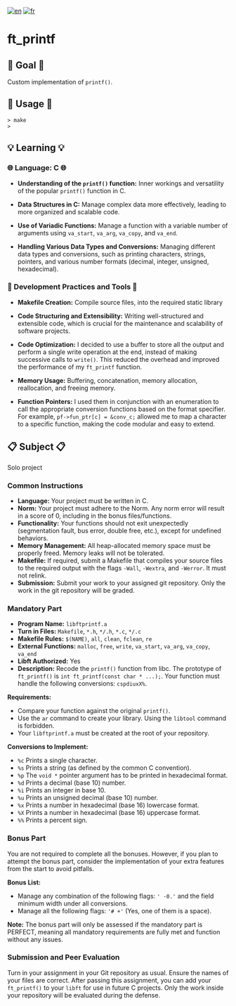 [![en](https://img.shields.io/badge/lang-en-pink.svg)](https://github.com/nfauconn/ft_printf/blob/master/README.md)
[![fr](https://img.shields.io/badge/lang-fr-purple.svg)](https://github.com/nfauconn/ft_printf/blob/master/README.fr.md)

# ft_printf

## 🏁 Goal 🏁

Custom implementation of `printf()`.

## 🚀 Usage 🚀

``` shell
> make
> 
```

## 💡 Learning 💡

### 🌐 Language: C 🌐

- **Understanding of the `printf()` function:** Inner workings and versatility of the popular `printf()` function in C.

- **Data Structures in C:** Manage complex data more effectively, leading to more organized and scalable code.

- **Use of Variadic Functions:** Manage a function with a variable number of arguments using `va_start`, `va_arg`, `va_copy`, and `va_end`.

- **Handling Various Data Types and Conversions:** Managing different data types and conversions, such as printing characters, strings, pointers, and various number formats (decimal, integer, unsigned, hexadecimal).

### 🔧 Development Practices and Tools 🔧

- **Makefile Creation:** Compile source files, into the required static library

- **Code Structuring and Extensibility:** Writing well-structured and extensible code, which is crucial for the maintenance and scalability of software projects.

- **Code Optimization:** I decided to use a buffer to store all the output and perform a single write operation at the end, instead of making successive calls to `write()`. This reduced the overhead and improved the performance of my `ft_printf` function.

- **Memory Usage:** Buffering, concatenation, memory allocation, reallocation, and freeing memory. 

- **Function Pointers:** I used them in conjunction with an enumeration to call the appropriate conversion functions based on the format specifier. For example, `pf->fun_ptr[c] = &conv_c;` allowed me to map a character to a specific function, making the code modular and easy to extend.

## 📋 Subject 📋

Solo project

### Common Instructions

- **Language:** Your project must be written in C.
- **Norm:** Your project must adhere to the Norm. Any norm error will result in a score of 0, including in the bonus files/functions.
- **Functionality:** Your functions should not exit unexpectedly (segmentation fault, bus error, double free, etc.), except for undefined behaviors.
- **Memory Management:** All heap-allocated memory space must be properly freed. Memory leaks will not be tolerated.
- **Makefile:** If required, submit a Makefile that compiles your source files to the required output with the flags `-Wall`, `-Wextra`, and `-Werror`. It must not relink.
- **Submission:** Submit your work to your assigned git repository. Only the work in the git repository will be graded.

### Mandatory Part

- **Program Name:** `libftprintf.a`
- **Turn in Files:** `Makefile`, `*.h`, `*/.h`, `*.c`, `*/.c`
- **Makefile Rules:** `$(NAME)`, `all`, `clean`, `fclean`, `re`
- **External Functions:** `malloc`, `free`, `write`, `va_start`, `va_arg`, `va_copy`, `va_end`
- **Libft Authorized:** Yes
- **Description:** Recode the `printf()` function from libc. The prototype of `ft_printf()` is `int ft_printf(const char * ...);`. Your function must handle the following conversions: `cspdiuxX%`.

**Requirements:**

- Compare your function against the original `printf()`.
- Use the `ar` command to create your library. Using the `libtool` command is forbidden.
- Your `libftprintf.a` must be created at the root of your repository.

**Conversions to Implement:**

- `%c` Prints a single character.
- `%s` Prints a string (as defined by the common C convention).
- `%p` The `void *` pointer argument has to be printed in hexadecimal format.
- `%d` Prints a decimal (base 10) number.
- `%i` Prints an integer in base 10.
- `%u` Prints an unsigned decimal (base 10) number.
- `%x` Prints a number in hexadecimal (base 16) lowercase format.
- `%X` Prints a number in hexadecimal (base 16) uppercase format.
- `%%` Prints a percent sign.

### Bonus Part

You are not required to complete all the bonuses. However, if you plan to attempt the bonus part, consider the implementation of your extra features from the start to avoid pitfalls.

**Bonus List:**

- Manage any combination of the following flags: `' -0.'` and the field minimum width under all conversions.
- Manage all the following flags: `'# +'` (Yes, one of them is a space).

**Note:** The bonus part will only be assessed if the mandatory part is PERFECT, meaning all mandatory requirements are fully met and function without any issues.

### Submission and Peer Evaluation

Turn in your assignment in your Git repository as usual. Ensure the names of your files are correct. After passing this assignment, you can add your `ft_printf()` to your `libft` for use in future C projects. Only the work inside your repository will be evaluated during the defense.
